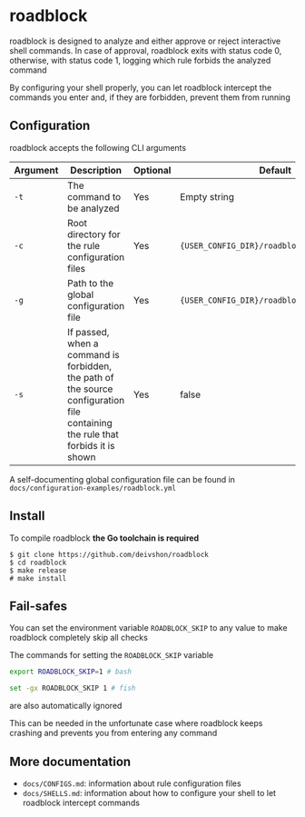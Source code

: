 # roadblock

roadblock is designed to analyze and either approve or reject interactive shell commands. In case of approval, roadblock exits with status code 0, otherwise, with status code 1, logging which rule forbids the analyzed command

By configuring your shell properly, you can let roadblock intercept the commands you enter and, if they are forbidden, prevent them from running

## Configuration

roadblock accepts the following CLI arguments

| Argument | Description                                                                                                                    | Optional | Default                                     |
| -------- | ------------------------------------------------------------------------------------------------------------------------------ | -------- | ------------------------------------------- |
| `-t`     | The command to be analyzed                                                                                                     | Yes      | Empty string                                |
| `-c`     | Root directory for the rule configuration files                                                                                | Yes      | `{USER_CONFIG_DIR}/roadblock`               |
| `-g`     | Path to the global configuration file                                                                                          | Yes      | `{USER_CONFIG_DIR}/roadblock/roadblock.yml` |
| `-s`     | If passed, when a command is forbidden, the path of the source configuration file containing the rule that forbids it is shown | Yes      | false                                       |

A self-documenting global configuration file can be found in `docs/configuration-examples/roadblock.yml`

## Install

To compile roadblock **the Go toolchain is required**

```
$ git clone https://github.com/deivshon/roadblock
$ cd roadblock
$ make release
# make install
```

## Fail-safes

You can set the environment variable `ROADBLOCK_SKIP` to any value to make roadblock completely skip all checks

The commands for setting the `ROADBLOCK_SKIP` variable

```bash
export ROADBLOCK_SKIP=1 # bash
```

```sh
set -gx ROADBLOCK_SKIP 1 # fish
```

are also automatically ignored

This can be needed in the unfortunate case where roadblock keeps crashing and prevents you from entering any command

## More documentation

- `docs/CONFIGS.md`: information about rule configuration files
- `docs/SHELLS.md`: information about how to configure your shell to let roadblock intercept commands
